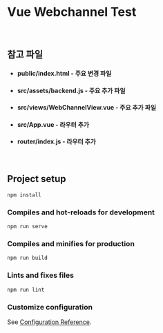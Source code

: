# Vue Webchannel Test

<br>

## 참고 파일
- #### public/index.html - 주요 변경 파일
- #### src/assets/backend.js - 주요 추가 파일
- #### src/views/WebChannelView.vue - 주요 추가 파일
- #### src/App.vue - 라우터 추가
- #### router/index.js - 라우터 추가

<br>

## Project setup
```
npm install
```

### Compiles and hot-reloads for development
```
npm run serve
```

### Compiles and minifies for production
```
npm run build
```

### Lints and fixes files
```
npm run lint
```

### Customize configuration
See [Configuration Reference](https://cli.vuejs.org/config/).
